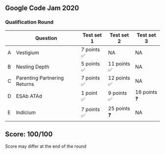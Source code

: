 ## Google Code Jam 2020

### Qualification Round

|     | Question                     | Test set 1        | Test set 2   | Test set 3 |
| --- | ---------------------------- | ----------------- | ------------- | ----------- |
| A   | Vestigium                    |  7 points<br/> ✅        |  NA            |   NA          | 
| B   | Nesting Depth                |  5 points<br/> ✅        | 11 points<br/> ✅            |   NA          |
| C   | Parenting Partnering Returns |  7 points<br/> ✅        | 12 points<br/> ✅            |   NA          |
| D   | ESAb ATAd                    |  1 point<br/>  ✅        | 9 points<br/>  ✅           | 16 points<br/>:question: |
| E   | Indicium                     |  7 points<br/> ✅        | 25 points<br/> :question:    |    NA         |


## Score: 100/100
Score may differ at the end of the round

